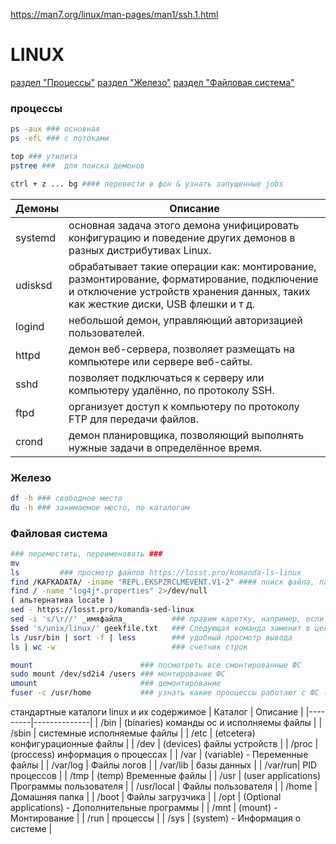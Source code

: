<https://man7.org/linux/man-pages/man1/ssh.1.html>

# LINUX
[раздел "Процессы"](#процессы)
[раздел "Железо"](#железо)
[раздел "Файловая система"](#Файловая-система)

### процессы

```bash
ps -aux ### основная
ps -efL ### с потоками
```
```bash
top ### утилита
pstree ###  для поиска демонов
```
```bash
ctrl + z ... bg #### перевести в фон & узнать запущенные jobs
```
| Демоны     | Описание                                                                                  |
|---------|-------------------------------------------------------------------------------------------|
| systemd  | основная задача этого демона унифицировать конфигурацию и поведение других демонов в разных дистрибутивах Linux. |
| udisksd     | обрабатывает такие операции как: монтирование, размонтирование, форматирование, подключение и отключение устройств хранения данных, таких как жесткие диски, USB флешки и т д. |
| logind    | небольшой демон, управляющий авторизацией пользователей.|
| httpd      | демон веб-сервера, позволяет размещать на компьютере или сервере веб-сайты.|
| sshd    | позволяет подключаться к серверу или компьютеру удалённо, по протоколу SSH. |
| ftpd   | организует доступ к компьютеру по протоколу FTP для передачи файлов. |
| crond    | демон планировщика, позволяющий выполнять нужные задачи в определённое время. |


### Железо

```bash
df -h ### свободное место
du -h ### занимаемое место, по каталогам
```

### Файловая система


```bash
### переместить, переименовать ###
mv
ls         ### просмотр файлов https://losst.pro/komanda-ls-linux
find /KAFKADATA/ -iname "REPL.EKSPZRCLMEVENT.V1-2" #### поиск файла, папки - 
find / -name "log4j*.properties" 2>/dev/null
( альтернатива locate )
sed - https://losst.pro/komanda-sed-linux 
sed -i 's/\r//' _имяфайла_          ### правим каретку, например, если закинул текстовый файл с windows
$sed 's/unix/linux/' geekfile.txt   ### Следующая команда заменит в целевом файле вхождения слова unix на linux:
ls /usr/bin | sort -f | less        ### удобный просмотр вывода
ls | wc -w                          ### счетчик строк
```

```bash
mount                        ### посмотреть все смонтированные ФС
sudo mount /dev/sd2i4 /users ### монтирование ФС
umount                       ### демонтирование
fuser -с /usr/home           ### узнать какие прооцессы работают с ФС (например для демонтирования)

```

стандартные каталоги linux и их содержимое
| Каталог     | Описание |
|---------|--------------|
| /bin | (binaries) команды ос и исполняемы файлы |
| /sbin | системные исполняемые файлы |
| /etc | (etcetera) конфигурационные файлы |
| /dev | (devices) файлы устройств |
| /proc | (proccess) информация о процессах |
| /var | (variable) - Переменные файлы |
| /var/log | Файлы логов |
| /var/lib | базы данных |
| /var/run| PID процессов |
| /tmp  | (temp) Временные файлы |
| /usr | (user applications) Программы пользователя |
| /usr/local | Файлы пользователя |
| /home | Домашняя папка |
| /boot |  Файлы загрузчика |
| /opt | (Optional applications) - Дополнительные программы |
| /mnt | (mount) - Монтирование |
| /run | процессы |
| /sys | (system) - Информация о системе |




























